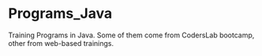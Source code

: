 # Programs_Java
Training Programs in Java.
Some of them come from CodersLab bootcamp, other from web-based trainings.
